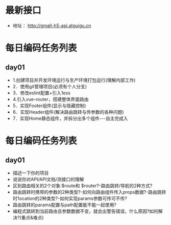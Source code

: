 # 最新接口
- 地址： http://gmall-h5-api.atguigu.cn

# 每日编码任务列表
## day01
- 1.创建项目并开发环境运行与生产环境打包运行(理解内部工作)
- 2．使用git管理项目(必须有个人分支)
- 3．修改eslint配置+引入1ess
- 4.引入vue-router，搭建整体界面路由
- 5．实现Footer组件(显示与隐藏控制)
- 6．实现Header组件(解决路由跳转与传参数的各种问题)
- 7．实现Home静态组件，并拆分出多个组件---自主完成入

# 每日编码任务列表
## day01
- 描述一下你的项目
- 说说你对API/API文档/测接口的理解
- 区别路由相关的2个对象:$route和 $router?-路由跳转/导航的2种方式?
- 路由跳转时携带的参数的2种类型?-如何向路由组件传入props数据?-路由跳转时1ocation的2种类型?-如何实现params参数可传可不传?
- 路由跳转的params配置与path配置能不能一起使用?
- 编程式跳转到当前路由且参数数据不变，就会出警告错误，什么原因?如何解决?(重点&难点)


